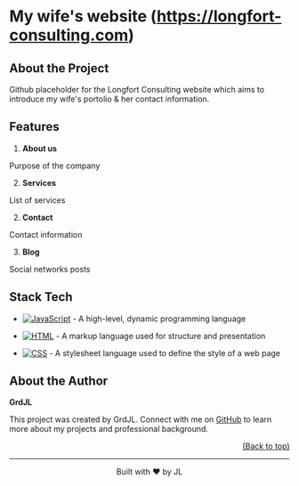 # My wife's website (https://longfort-consulting.com)

<!-- TABLE_CONTENT_PLACEHOLDER -->

## About the Project

Github placeholder for the Longfort Consulting website which aims to introduce my wife's portolio & her contact information.



## Features

1. **About us**

Purpose of the company

2. **Services**

List of services

2. **Contact**

Contact information

3. **Blog**

Social networks posts


## Stack Tech
- [![JavaScript][JavaScript-badge]][JavaScript-url] - A high-level, dynamic programming language

[JavaScript-badge]: https://img.shields.io/badge/JavaScript-F7DF1E?style=for-the-badge&logo=javascript
[JavaScript-url]: }
- [![HTML][HTML-badge]][HTML-url] - A markup language used for structure and presentation

[HTML-badge]: https://img.shields.io/badge/HTML-E34F26?style=for-the-badge&logo=html
[HTML-url]: }
- [![CSS][CSS-badge]][CSS-url] - A stylesheet language used to define the style of a web page

[CSS-badge]: https://img.shields.io/badge/CSS-264DE4?style=for-the-badge&logo=css
[CSS-url]: }



## About the Author

**GrdJL**

This project was created by GrdJL. Connect with me on [GitHub](https://github.com/grdjl)  to learn more about my projects and professional background.


<p align="right"><a href="#readme-top">(Back to top)</a></p>

---
 <div align="center">Built with ❤️ by JL</a></div>
